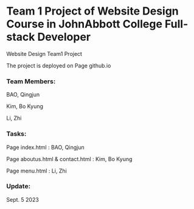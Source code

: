 # Team 1 Project of Website Design Course in JohnAbbott College Full-stack Developer

Website Design Team1 Project

The project is deployed on Page github.io

[https://baoqj.github.io/webdesign-team1/index.html]: https://baoqj.github.io/webdesign-team1/index.html

### Team Members:

BAO, Qingjun

Kim, Bo Kyung

Li, Zhi


### Tasks:

Page index.html : BAO, Qingjun

Page aboutus.html & contact.html : Kim, Bo Kyung

Page menu.html : Li, Zhi


### Update:

Sept. 5 2023
